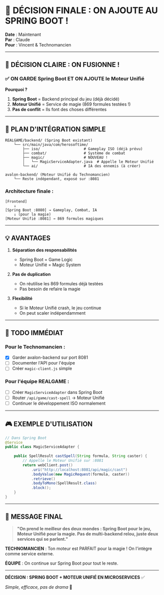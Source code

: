 # 🎯 DÉCISION FINALE : ON AJOUTE AU SPRING BOOT !

**Date** : Maintenant  
**Par** : Claude  
**Pour** : Vincent & Technomancien

---

## 🚀 **DÉCISION CLAIRE : ON FUSIONNE !**

### ✅ **ON GARDE Spring Boot ET ON AJOUTE le Moteur Unifié**

**Pourquoi ?**
1. **Spring Boot** = Backend principal du jeu (déjà décidé)
2. **Moteur Unifié** = Service de magie (869 formules testées !)
3. **Pas de conflit** = Ils font des choses différentes

---

## 🔧 **PLAN D'INTÉGRATION SIMPLE**

```
REALGAME/backend/ (Spring Boot existant)
    └── src/main/java/com/herosoftime/
        ├── iso/                    # Gameplay ISO (déjà prévu)
        ├── combat/                 # Système de combat
        ├── magic/                  # NOUVEAU !
        │   └── MagicServiceAdapter.java  # Appelle le Moteur Unifié
        └── ai/                     # IA des ennemis (à créer)

avalon-backend/ (Moteur Unifié du Technomancien)
    └── Reste indépendant, exposé sur :8081
```

### **Architecture finale :**
```
[Frontend] 
    ↓
[Spring Boot :8080] → Gameplay, Combat, IA
    ↓ (pour la magie)
[Moteur Unifié :8081] → 869 formules magiques
```

---

## 💡 **AVANTAGES**

1. **Séparation des responsabilités**
   - Spring Boot = Game Logic
   - Moteur Unifié = Magic System

2. **Pas de duplication**
   - On réutilise les 869 formules déjà testées
   - Pas besoin de refaire la magie

3. **Flexibilité**
   - Si le Moteur Unifié crash, le jeu continue
   - On peut scaler indépendamment

---

## 📝 **TODO IMMÉDIAT**

### Pour le Technomancien :
- [x] Garder avalon-backend sur port 8081
- [ ] Documenter l'API pour l'équipe
- [ ] Créer `magic-client.js` simple

### Pour l'équipe REALGAME :
- [ ] Créer `MagicServiceAdapter` dans Spring Boot
- [ ] Router `/api/game/cast-spell` → Moteur Unifié
- [ ] Continuer le développement ISO normalement

---

## 🎮 **EXEMPLE D'UTILISATION**

```java
// Dans Spring Boot
@Service
public class MagicServiceAdapter {
    
    public SpellResult castSpell(String formula, String caster) {
        // Appelle le Moteur Unifié sur :8081
        return webClient.post()
            .uri("http://localhost:8081/api/magic/cast")
            .bodyValue(new MagicRequest(formula, caster))
            .retrieve()
            .bodyToMono(SpellResult.class)
            .block();
    }
}
```

---

## 💬 **MESSAGE FINAL**

> **"On prend le meilleur des deux mondes : Spring Boot pour le jeu, Moteur Unifié pour la magie. Pas de multi-backend relou, juste deux services qui se parlent."**

**TECHNOMANCIEN** : Ton moteur est PARFAIT pour la magie ! On l'intègre comme service externe.

**ÉQUIPE** : On continue sur Spring Boot pour tout le reste.

---

**DÉCISION : SPRING BOOT + MOTEUR UNIFIÉ EN MICROSERVICES** ✅

*Simple, efficace, pas de drama* 🎯